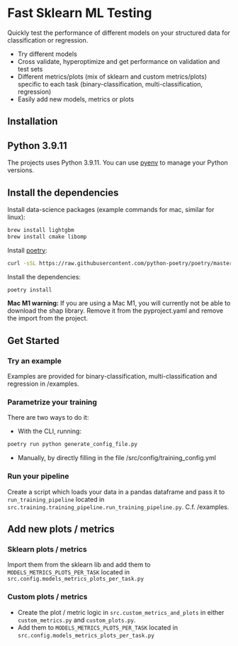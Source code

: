 # Fast Sklearn ML Testing
Quickly test the performance of different models on your structured data for classification or regression.
- Try different models
- Cross validate, hyperoptimize and get performance on validation and test sets
- Different metrics/plots (mix of sklearn and custom metrics/plots) specific to each task (binary-classification, multi-classification, regression) 
- Easily add new models, metrics or plots

## Installation

## Python 3.9.11
The projects uses Python 3.9.11. You can use [pyenv](https://github.com/pyenv/pyenv) to manage your Python versions.

## Install the dependencies

Install data-science packages (example commands for mac, similar for linux):
```bash
brew install lightgbm
brew install cmake libomp
```

Install [poetry](https://python-poetry.org/docs/#installation):
```bash
curl -sSL https://raw.githubusercontent.com/python-poetry/poetry/master/get-poetry.py | python
```

Install the dependencies:
```bash
poetry install
```

**Mac M1 warning:** If you are using a Mac M1, you will currently not be able to download the shap library. Remove it from
the pyproject.yaml and remove the import from the project.


## Get Started

### Try an example
Examples are provided for binary-classification, multi-classification and regression in /examples.

### Parametrize your training
There are two ways to do it:

- With the CLI, running:
```bash
poetry run python generate_config_file.py
```

- Manually, by directly filling in the file /src/config/training_config.yml

### Run your pipeline
Create a script which loads your data in a pandas dataframe and pass it to `run_training_pipeline`
located in `src.training.training_pipeline.run_training_pipeline.py`. C.f. /examples.

## Add new plots / metrics

### Sklearn plots / metrics
Import them from the sklearn lib and add them to `MODELS_METRICS_PLOTS_PER_TASK` located in `src.config.models_metrics_plots_per_task.py`

### Custom plots / metrics
- Create the plot / metric logic in `src.custom_metrics_and_plots` in either `custom_metrics.py` and 
`custom_plots.py`.
- Add them to `MODELS_METRICS_PLOTS_PER_TASK` located in `src.config.models_metrics_plots_per_task.py`

